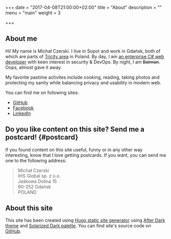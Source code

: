 +++
date = "2017-04-08T21:00:00+02:00"
title = "About"
description = ""
menu = "main"
weight = 3

+++

## About me

Hi! My name is Michał Czerski. I live in Sopot and work in Gdańsk, both of
which are parts of [Tricity area][tricity] in Poland. By day, I am
[an enterprise C# web developer][ihs-gdansk] with keen interest in security
& DevOps. By night, I am ~~Batman~~. Oops, almost gave it away.

My favorite pastime activites include cooking, reading, taking photos and
protecting my sanity while balancing privacy and usability in modern web.

You can find me on following sites:

* [GitHub](https://github.com/czers) 
* [Facebook](https://www.facebook.com/michal.czerski)
* [LinkedIn](https://www.linkedin.com/in/michalczerski)

## Do you like content on this site? Send me a postcard! {#postcard}

If you found content on this site useful, funny or in any other way
interesting, know that I love getting postcards. If you want, you can send me
one to the following address:

> Michał Czerski  
> IHS Global sp. z o.o.  
> Jaśkowa Dolina 15  
> 80-252 Gdańsk  
> POLAND

## About this site

This site has been created using [Hugo static site generator][hugo] using
[After Dark theme][after-dark] and [Solarized Dark palette][solarized].
You can find site's source code on [GitHub][site-repo].

[tricity]: https://en.wikipedia.org/wiki/Tricity,_Poland
[ihs-gdansk]: http://ihsgdansk.com/
[hugo]: https://gohugo.io/
[after-dark]: https://comfusion.github.io/after-dark/
[solarized]: http://ethanschoonover.com/solarized
[site-repo]: https://github.com/czers/czers.github.io
